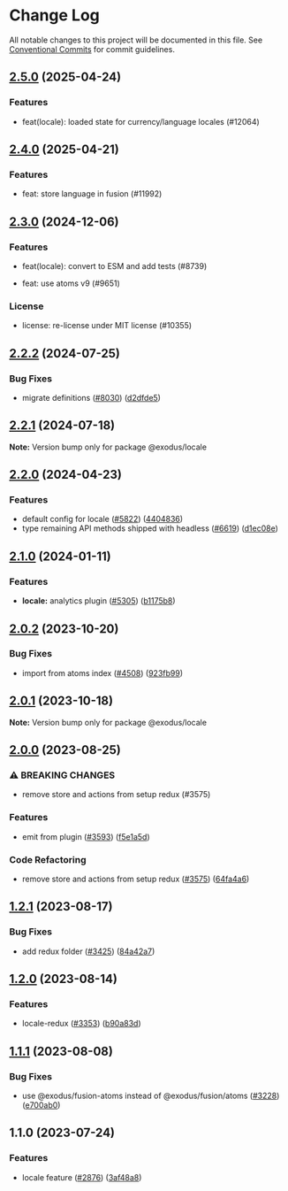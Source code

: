 # Change Log

All notable changes to this project will be documented in this file.
See [Conventional Commits](https://conventionalcommits.org) for commit guidelines.

## [2.5.0](https://github.com/ExodusMovement/exodus-hydra/compare/@exodus/locale@2.4.0...@exodus/locale@2.5.0) (2025-04-24)

### Features

- feat(locale): loaded state for currency/language locales (#12064)

## [2.4.0](https://github.com/ExodusMovement/exodus-hydra/compare/@exodus/locale@2.3.0...@exodus/locale@2.4.0) (2025-04-21)

### Features

- feat: store language in fusion (#11992)

## [2.3.0](https://github.com/ExodusMovement/exodus-hydra/compare/@exodus/locale@2.2.2...@exodus/locale@2.3.0) (2024-12-06)

### Features

- feat(locale): convert to ESM and add tests (#8739)

- feat: use atoms v9 (#9651)

### License

- license: re-license under MIT license (#10355)

## [2.2.2](https://github.com/ExodusMovement/exodus-hydra/compare/@exodus/locale@2.2.1...@exodus/locale@2.2.2) (2024-07-25)

### Bug Fixes

- migrate definitions ([#8030](https://github.com/ExodusMovement/exodus-hydra/issues/8030)) ([d2dfde5](https://github.com/ExodusMovement/exodus-hydra/commit/d2dfde55dfa843eb52842f64b3aac3a6f9a59069))

## [2.2.1](https://github.com/ExodusMovement/exodus-hydra/compare/@exodus/locale@2.2.0...@exodus/locale@2.2.1) (2024-07-18)

**Note:** Version bump only for package @exodus/locale

## [2.2.0](https://github.com/ExodusMovement/exodus-hydra/compare/@exodus/locale@2.1.0...@exodus/locale@2.2.0) (2024-04-23)

### Features

- default config for locale ([#5822](https://github.com/ExodusMovement/exodus-hydra/issues/5822)) ([4404836](https://github.com/ExodusMovement/exodus-hydra/commit/44048365ee15de3d130801618eae6302d347a766))
- type remaining API methods shipped with headless ([#6619](https://github.com/ExodusMovement/exodus-hydra/issues/6619)) ([d1ec08e](https://github.com/ExodusMovement/exodus-hydra/commit/d1ec08e695f0df2c9e63b01169c746ef872fe541))

## [2.1.0](https://github.com/ExodusMovement/exodus-hydra/compare/@exodus/locale@2.0.2...@exodus/locale@2.1.0) (2024-01-11)

### Features

- **locale:** analytics plugin ([#5305](https://github.com/ExodusMovement/exodus-hydra/issues/5305)) ([b1175b8](https://github.com/ExodusMovement/exodus-hydra/commit/b1175b8f2dbc93046e2bb6fbfce595e983154dec))

## [2.0.2](https://github.com/ExodusMovement/exodus-hydra/compare/@exodus/locale@2.0.1...@exodus/locale@2.0.2) (2023-10-20)

### Bug Fixes

- import from atoms index ([#4508](https://github.com/ExodusMovement/exodus-hydra/issues/4508)) ([923fb99](https://github.com/ExodusMovement/exodus-hydra/commit/923fb992328b63e45401c78176b5a6ef7b666eee))

## [2.0.1](https://github.com/ExodusMovement/exodus-hydra/compare/@exodus/locale@2.0.0...@exodus/locale@2.0.1) (2023-10-18)

**Note:** Version bump only for package @exodus/locale

## [2.0.0](https://github.com/ExodusMovement/exodus-hydra/compare/@exodus/locale@1.2.1...@exodus/locale@2.0.0) (2023-08-25)

### ⚠ BREAKING CHANGES

- remove store and actions from setup redux (#3575)

### Features

- emit from plugin ([#3593](https://github.com/ExodusMovement/exodus-hydra/issues/3593)) ([f5e1a5d](https://github.com/ExodusMovement/exodus-hydra/commit/f5e1a5d1d2b0f62b08f955af5452aceccb293699))

### Code Refactoring

- remove store and actions from setup redux ([#3575](https://github.com/ExodusMovement/exodus-hydra/issues/3575)) ([64fa4a6](https://github.com/ExodusMovement/exodus-hydra/commit/64fa4a6c2b69409a81ab140adbdf84646f1be73a))

## [1.2.1](https://github.com/ExodusMovement/exodus-hydra/compare/@exodus/locale@1.2.0...@exodus/locale@1.2.1) (2023-08-17)

### Bug Fixes

- add redux folder ([#3425](https://github.com/ExodusMovement/exodus-hydra/issues/3425)) ([84a42a7](https://github.com/ExodusMovement/exodus-hydra/commit/84a42a78d364f463c0d3cdb434bad079c3b38fa3))

## [1.2.0](https://github.com/ExodusMovement/exodus-hydra/compare/@exodus/locale@1.1.1...@exodus/locale@1.2.0) (2023-08-14)

### Features

- locale-redux ([#3353](https://github.com/ExodusMovement/exodus-hydra/issues/3353)) ([b90a83d](https://github.com/ExodusMovement/exodus-hydra/commit/b90a83d7642fbc86a2b6607dbcfb0066c6178f9a))

## [1.1.1](https://github.com/ExodusMovement/exodus-hydra/compare/@exodus/locale@1.1.0...@exodus/locale@1.1.1) (2023-08-08)

### Bug Fixes

- use @exodus/fusion-atoms instead of @exodus/fusion/atoms ([#3228](https://github.com/ExodusMovement/exodus-hydra/issues/3228)) ([e700ab0](https://github.com/ExodusMovement/exodus-hydra/commit/e700ab0b886408e27ac2f30f75b570e6dcaf191d))

## 1.1.0 (2023-07-24)

### Features

- locale feature ([#2876](https://github.com/ExodusMovement/exodus-hydra/issues/2876)) ([3af48a8](https://github.com/ExodusMovement/exodus-hydra/commit/3af48a81f013eb5c81cf87bb8dd79837c1ddfe82))
